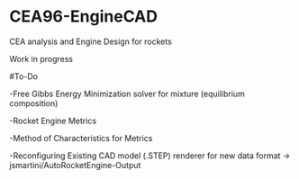 # CEA96-EngineCAD
CEA analysis and Engine Design for rockets


Work in progress

#To-Do

-Free Gibbs Energy Minimization solver for mixture (equilibrium composition)

-Rocket Engine Metrics

-Method of Characteristics for Metrics

-Reconfiguring Existing CAD model (.STEP) renderer for new data format -> jsmartini/AutoRocketEngine-Output
